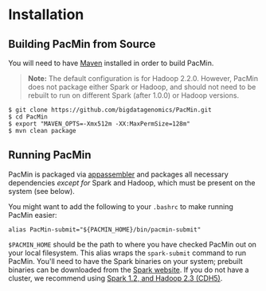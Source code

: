 # Installation

## Building PacMin from Source

You will need to have [Maven](http://maven.apache.org/) installed in order to build PacMin.

> **Note:** The default configuration is for Hadoop 2.2.0. However, PacMin does not package
> either Spark or Hadoop, and should not need to be rebuilt to run on different Spark (after 1.0.0)
> or Hadoop versions.

```
$ git clone https://github.com/bigdatagenomics/PacMin.git
$ cd PacMin
$ export "MAVEN_OPTS=-Xmx512m -XX:MaxPermSize=128m"
$ mvn clean package
```

## Running PacMin

PacMin is packaged via [appassembler](http://mojo.codehaus.org/appassembler/appassembler-maven-plugin/)
and packages all necessary dependencies _except for_ Spark and Hadoop, which must be present on the
system (see below).

You might want to add the following to your `.bashrc` to make running PacMin easier:

```
alias PacMin-submit="${PACMIN_HOME}/bin/pacmin-submit"
```

`$PACMIN_HOME` should be the path to where you have checked PacMin out on your local filesystem. 
This alias wraps the `spark-submit` command to run PacMin. You'll need
to have the Spark binaries on your system; prebuilt binaries can be downloaded from the
[Spark website](http://spark.apache.org/downloads.html). If you do not have a cluster, we recommend using
[Spark 1.2, and Hadoop 2.3 (CDH5)](http://d3kbcqa49mib13.cloudfront.net/spark-1.2.0-bin-hadoop2.3.tgz).

